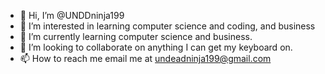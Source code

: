 - 👋 Hi, I’m @UNDDninja199
- 👀 I’m interested in learning computer science and coding, and business
- 🌱 I’m currently learning computer science and business.
- 💞️ I’m looking to collaborate on anything I can get my keyboard on.
- 📫 How to reach me email me at undeadninja199@gmail.com 

<!---
UNDDninja199/UNDDninja199 is a ✨ special ✨ repository because its `README.md` (this file) appears on your GitHub profile.
You can click the Preview link to take a look at your changes.
--->
